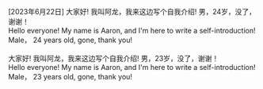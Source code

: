 [2023年6月22日]
大家好! 
  我叫阿龙，我来这边写个自我介绍!
  男，24岁，没了，谢谢！
  </br>
Hello everyone!
  My name is Aaron, and I'm here to write a self-introduction!
  Male， 24 years old, gone, thank you!
</br>
</br>
大家好! 
  我叫阿龙，我来这边写个自我介绍!
  男，23岁，没了，谢谢！
  </br>
Hello everyone!
  My name is Aaron, and I'm here to write a self-introduction!
  Male， 23 years old, gone, thank you!
